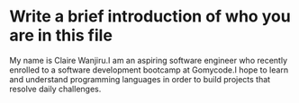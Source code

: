 # Write a brief introduction of who you are in this file
My name is Claire Wanjiru.I am an aspiring software engineer who recently enrolled to a software development bootcamp at Gomycode.I hope to learn and understand programming languages in order to build projects that resolve daily challenges.